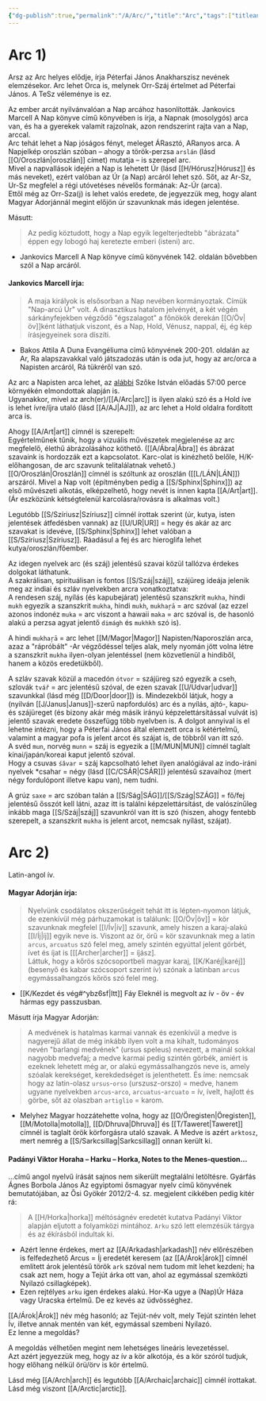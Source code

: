 ```yaml
---
{"dg-publish":true,"permalink":"/A/Arc/","title":"Arc","tags":["titleandheadingonedontmatch","multipleentries","stitched"],"created":"2025-03-25T21:17","updated":"2025-06-07T18:48"}
---
```



# Arc 1)

Arsz az Arc helyes elődje, írja Péterfai János Anakharszisz nevének elemzésekor. Arc lehet Orca is, melynek Orr-Száj értelmet ad Péterfai János. A TeSz véleménye is ez.  

Az ember arcát nyilvánvalóan a Nap arcához hasonlították. Jankovics Marcell A Nap könyve című könyvében is írja, a Napnak (mosolygós) arca van, és ha a gyerekek valamit rajzolnak, azon rendszerint rajta van a Nap, arccal.  
Arc tehát lehet a Nap jóságos fényt, meleget ÁRasztó, ARanyos arca. A Napjelkép oroszlán szóban – ahogy a török-perzsa `arslán` (lásd [[O/Oroszlán\|oroszlán]] címet) mutatja – is szerepel arc.  
Mivel a napvallások idején a Nap is lehetett Úr (lásd [[H/Hórusz\|Hórusz]] és más neveket), ezért valóban az Úr (a Nap) arcáról lehet szó. Sőt, az Ar-Sz, Ur-Sz megfelel a régi utóvetéses névelős formának: Az-Úr (arca).  
Ettől még az Orr-Sza(j) is lehet valós eredete, de jegyezzük meg, hogy alant Magyar Adorjánnál megint előjön úr szavunknak más idegen jelentése.  

Másutt:  
> Az pedig köztudott, hogy a Nap egyik legelterjedtebb "ábrázata" éppen egy lobogó haj keretezte emberi (isteni) arc.  
- Jankovics Marcell A Nap könyve című könyvének 142. oldalán bővebben szól a Nap arcáról.

#### Jankovics Marcell írja:

> A maja királyok is elsősorban a Nap nevében kormányoztak. Címük "Nap-arcú Úr" volt. A dinasztikus hatalom jelvényét, a két végén sárkányfejekben végződő "égszalagot" a főnökök derekán [[O/Öv\|öv]]ként láthatjuk viszont, és a Nap, Hold, Vénusz, nappal, éj, ég kép írásjegyeinek sora díszíti.  
- Bakos Attila A Duna Evangéliuma című könyvének 200-201. oldalán az Ar, Ra alapszavakkal való játszadozás után is oda jut, hogy az arc/orca a Napisten arcáról, Rá tükréről van szó.  

Az arc a Napisten arca lehet, az [alábbi](https://youtu.be/t_wCyPF5huk) Szőke István előadás 57:00 perce környékén elmondottak alapján is.  
Ugyanakkor, mivel az arch(er)/[[A/Arc\|arc]] is ilyen alakú szó és a Hold íve is lehet ívre/íjra utaló (lásd [[A/AJ\|AJ]]), az arc lehet a Hold oldalra fordított arca is.  

Ahogy [[A/Art\|art]] címnél is szerepelt:  
Egyértelműnek tűnik, hogy a vizuális művészetek megjelenése az arc megfelelő, élethű ábrázolásához köthető. ([[A/Ábra\|Ábra]] és ábrázat szavaink is hordozzák ezt a kapcsolatot. Karc-olat is kinézhető belőle, H/K-előhangosan, de arc szavunk telitalálatnak vehető.)  
[[O/Oroszlán\|Oroszlán]] címnél is szóltunk az oroszlán ([[L/LÁN\|LÁN]]) arszáról. Mivel a Nap volt (építményben pedig a [[S/Sphinx\|Sphinx]]) az első művészeti alkotás, elképzelhető, hogy nevét is innen kapta [[A/Art\|art]]. (Ár eszközünk kétségtelenül karcolásra/rovásra is alkalmas volt.)  

Legutóbb [[S/Szíriusz\|Szíriusz]] címnél írottak szerint (úr, kutya, isten jelentések átfedésben vannak) az [[U/UR\|UR]] = hegy és akár az arc szavakat is idevéve, [[S/Sphinx\|Sphinx]] lehet valóban a [[S/Szíriusz\|Szíriusz]]. Ráadásul a fej és arc hieroglifa lehet kutya/oroszlán/főember.  

Az idegen nyelvek arc (és száj) jelentésű szavai közül tallózva érdekes dolgokat láthatunk.  
A szakrálisan, spirituálisan is fontos [[S/Száj\|száj]], szájüreg ideája jelenik meg az indiai és szláv nyelvekben arcra vonatkoztatva:  
A rendesen száj, nyílás (és kapubejárat) jelentésű szanszkrit `mukha`, hindi `mukh` egyezik a szanszkrit `mukha`, hindi `mukh`, `mukhaŗā` = arc szóval (az ezzel azonos indonéz `muka` = arc viszont a hawaii `maka` = arc szóval is, de hasonló alakú a  perzsa agyat jelentő `dimágh` és `mukhkh` szó is).  

A hindi `mukhaŗā` = arc lehet [[M/Magor\|Magor]] Napisten/Naporoszlán arca, azaz a "rápróbált" -Ar végződéssel teljes alak, mely nyomán jött volna létre a szanszkrit `mukha` ilyen-olyan jelentéssel (nem közvetlenül a hindiből, hanem a közös eredetükből).  

A szláv szavak közül a macedón `ótvor` = szájüreg szó egyezik a cseh, szlovák `tvář` = arc jelentésű szóval, de ezen szavak [[U/Udvar\|udvar]] szavunkkal (lásd még [[D/Door\|door]]) is. Mindezekből látjuk, hogy a (nyilván [[J/Janus\|Janus]]-szerű napfordulós) arc és a nyílás, ajtó-, kapu- és szájüreget (és bizony akár még másik irányú képzelettársítással vulvát is) jelentő szavak eredete összefügg több nyelvben is. A dolgot annyival is el lehetne intézni, hogy a Péterfai János által elemzett orca is kétértelmű, valamint a magyar pofa is jelent arcot és szájat is, de többről van itt szó.  
A svéd `mun`, norvég `munn` = száj is egyezik a [[M/MUN\|MUN]] címnél taglalt kínai/japán/koreai kaput jelentő szóval.  
Hogy a csuvas `śăvar` = száj kapcsolható lehet ilyen analógiával az indo-iráni nyelvek \*csahar = négy (lásd [[C/CSÁR\|CSÁR]]) jelentésű szavaihoz (mert négy fordulópont illetve kapu van), nem tudni.  

A grúz `saxe` = arc szóban talán a [[S/Ság\|SÁG]]/[[S/Szág\|SZÁG]] = fő/fej jelentésű ősszót kell látni, azaz itt is találni képzelettársítást, de valószínűleg inkább maga [[S/Száj\|száj]] szavunkról van itt is szó (hiszen, ahogy fentebb szerepelt, a szanszkrit `mukha` is jelent arcot, nemcsak nyílást, szájat).  

  

# Arc 2)

Latin-angol ív.  

#### Magyar Adorján írja:  

> Nyelvünk csodálatos okszerűségeit tehát itt is lépten-nyomon látjuk, de ezenkívül még párhuzamokat is találunk: [[O/Öv\|öv]] = kör szavunknak megfelel [[I/Ív\|ív]] szavunk, amely hiszen a karaj-alakú [[I/Íj\|íj]] egyik neve is. Viszont az ör, örű = kör szavunknak meg a latin `arcus`, `arcuatus` szó felel meg, amely szintén egyúttal jelent görbét, ívet és íjat is \[[[Archer\|archer]] = íjász\].  
> Láttuk, hogy a kőrös szócsoportbeli magyar karaj, [[K/Karéj\|karéj]] (besenyő és kabar szócsoport szerint ív) szónak a latinban `arcus` egymássalhangzós kőrös szó felel meg.  
- [[K/Kezdet és vég#^ybz6sf\|Itt]] Fáy Eleknél is megvolt az ív - öv - év hármas egy passzusban.

Másutt írja Magyar Adorján:  
> A medvének is hatalmas karmai vannak és ezenkívül a medve is nagyerejű állat de még inkább ilyen volt a ma kihalt, tudományos nevén "barlangi medvének" (ursus speleus) nevezett, a mainál sokkal nagyobb medvefaj; a medve karmai pedig szintén görbék, amiért is ezeknek lehetett még ar, or alakú egymássalhangzós neve is, amely szóalak kerekséget, kerekdedséget is jelenthetett. És íme: nemcsak hogy az latin-olasz `ursus`-`orso` (urszusz-orszo) = medve, hanem ugyane nyelvekben `arcus`-`arco`, `arcuatus`-`arcuato` = ív, ívelt, hajlott és görbe, sőt az olaszban `artiglio` = karom.  
- Melyhez Magyar hozzátehette volna, hogy az [[O/Öregisten\|Öregisten]], [[M/Motolla\|motolla]], [[D/Dhruva\|Dhruva]] és [[T/Taweret\|Taweret]] címnél is taglalt örök körforgásra utaló szavak. A Medve is azért `arktosz`, mert nemrég a [[S/Sarkcsillag\|Sarkcsillag]] onnan került ki.

#### Padányi Viktor Horaha – Harku – Horka, Notes to the Menes-question...

...című angol nyelvű írását sajnos nem sikerült megtalálni letöltésre. Gyárfás Ágnes Borbola János Az egyiptomi ősmagyar nyelv című könyvének bemutatójában, az Ősi Gyökér 2012/2-4. sz. megjelent cikkében pedig kitér rá:  
> A [[H/Horka\|horka]] méltóságnév eredetét kutatva Padányi Viktor alapján eljutott a folyamközi mintához. `Arku` szó lett elemzésük tárgya és az ékírásból indultak ki.  
- Azért lenne érdekes, mert az [[A/Arkadash\|arkadash]] név előrészében is felfedezhető Arcus = Íj eredetét keresem (az [[A/Árok\|árok]] címnél említett árok jelentésű török `ark` szóval nem tudom mit lehet kezdeni; ha csak azt nem, hogy a Tejút árka ott van, ahol az egymással szemközti Nyilazó csillagképek).
- Ezen rejtélyes `arku` igen érdekes alakú. Hor-Ka ugye a (Nap)Úr Háza vagy Uracska értelmű. De ez kevés az üdvösséghez.

[[A/Árok\|Árok]] név még hasonló; az Tejút-név volt, mely Tejút szintén lehet Ív, illetve annak mentén van két, egymással szembeni Nyilazó.  
Ez lenne a megoldás?  

A megoldás vélhetően megint nem lehetséges lineáris levezetéssel.  
Azt azért jegyezzük meg, hogy az ív a kör alkotója, és a kör szóról tudjuk, hogy előhang nélkül örü/örv is kör értelmű.  


Lásd még [[A/Arch\|arch]] és legutóbb [[A/Archaic\|archaic]] címnél írottakat.  
Lásd még viszont [[A/Arctic\|arctic]].  